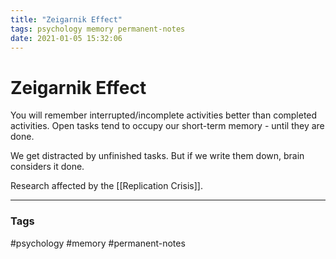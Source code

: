 ```yaml
---
title: "Zeigarnik Effect"
tags: psychology memory permanent-notes
date: 2021-01-05 15:32:06
---
```


# Zeigarnik Effect

You will remember interrupted/incomplete activities better than completed activities. Open tasks tend to occupy our short-term memory - until they are done.

We get distracted by unfinished tasks. But if we write them down, brain considers it done. 

Research affected by the [[Replication Crisis]].

---
### Tags
#psychology #memory #permanent-notes
